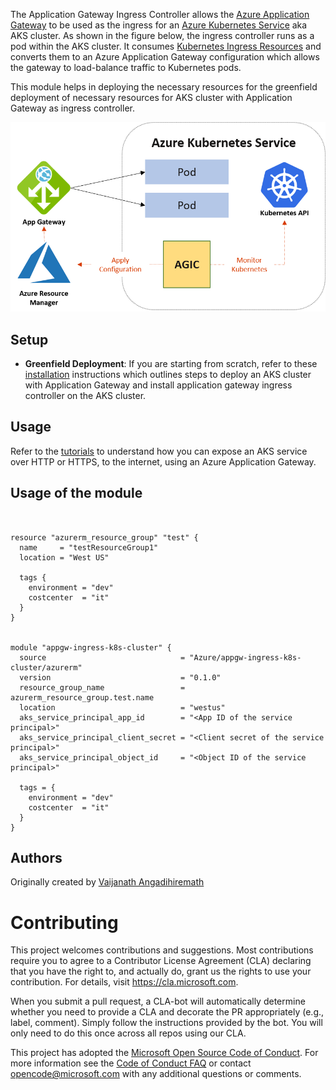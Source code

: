 
The Application Gateway Ingress Controller allows the [Azure Application Gateway](https://azure.microsoft.com/en-us/services/application-gateway/) to be used as the ingress for an [Azure Kubernetes Service](https://azure.microsoft.com/en-us/services/kubernetes-service/) aka AKS cluster. As shown in the figure below, the ingress controller runs as a pod within the AKS cluster. It consumes [Kubernetes Ingress Resources](https://kubernetes.io/docs/concepts/services-networking/ingress/) and converts them to an Azure Application Gateway configuration which allows the gateway to load-balance traffic to Kubernetes pods.

This module helps in deploying the necessary resources for the greenfield deployment of necessary resources for AKS cluster with Application Gateway as ingress controller.

![Azure Application Gateway + AKS](https://github.com/Azure/application-gateway-kubernetes-ingress/blob/master/docs/images/architecture.png)

## Setup
* **Greenfield Deployment**: If you are starting from scratch, refer to these [installation](docs/install-new.md) instructions which outlines steps to deploy an AKS cluster with Application Gateway and install application gateway ingress controller on the AKS cluster.

## Usage
Refer to the [tutorials](https://github.com/Azure/application-gateway-kubernetes-ingress/blob/master/docs/tutorial.md) to understand how you can expose an AKS service over HTTP or HTTPS, to the internet, using an Azure Application Gateway.

## Usage of the module
```hcl


resource "azurerm_resource_group" "test" {
  name     = "testResourceGroup1"
  location = "West US"

  tags {
    environment = "dev"
    costcenter  = "it"
  }
}


module "appgw-ingress-k8s-cluster" {
  source                              = "Azure/appgw-ingress-k8s-cluster/azurerm"
  version                             = "0.1.0"
  resource_group_name                 = azurerm_resource_group.test.name
  location                            = "westus"
  aks_service_principal_app_id        = "<App ID of the service principal>"
  aks_service_principal_client_secret = "<Client secret of the service principal>"
  aks_service_principal_object_id     = "<Object ID of the service principal>"

  tags = {
    environment = "dev"
    costcenter  = "it"
  }
}

```

## Authors
Originally created by [Vaijanath Angadihiremath](http://github.com/VaijanathB)
# Contributing
This project welcomes contributions and suggestions.  Most contributions require you to agree to a
Contributor License Agreement (CLA) declaring that you have the right to, and actually do, grant us
the rights to use your contribution. For details, visit https://cla.microsoft.com.

When you submit a pull request, a CLA-bot will automatically determine whether you need to provide
a CLA and decorate the PR appropriately (e.g., label, comment). Simply follow the instructions
provided by the bot. You will only need to do this once across all repos using our CLA.

This project has adopted the [Microsoft Open Source Code of Conduct](https://opensource.microsoft.com/codeofconduct/).
For more information see the [Code of Conduct FAQ](https://opensource.microsoft.com/codeofconduct/faq/) or
contact [opencode@microsoft.com](mailto:opencode@microsoft.com) with any additional questions or comments.
